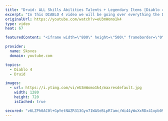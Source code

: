 ```yaml
---
title: "Druid: ALL Skills Abilities Talents + Legendary Items [Diablo 4]"
excerpt: "In this DIABLO 4 video we will be going over everything the DRUID has to offer. The Druids SKILLS TALENTS ABILITIES as well as several LEGENDARY ITEMS ..."
originalUrl: https://youtube.com/watch?v=eU3mWomo1k4
type: video
heat: 67

featuredContent: "<iframe width=\"800\" height=\"500\" frameborder=\"0\" src=\"https://www.youtube.com/embed/eU3mWomo1k4\" allow=\"accelerometer; autoplay; encrypted-media; gyroscope; picture-in-picture\" allowfullscreen></iframe>"

provider:
  name: Skovos
  domain: youtube.com

topics:
  - Diablo 4
  - Druid

images:
  - url: https://i.ytimg.com/vi/eU3mWomo1k4/maxresdefault.jpg
    width: 1280
    height: 720
    isCached: true

secured: "v6LZPh0AC0l+GpYetNAZR313Gyn71WASeBLpR7amc/Wi44yWuXxRDx41xpb09L4iLhO7BwNuGFox7wq4TSFA34ZwJOne9N9mdAufKEGO+tp+FTxejNOqX4RffybjLplxwrn/Vyx3Waqum1u9L7ZYcEaVcDaT+54P2QKdaF50b+gNrjOoRa+8pQ98T8PAtQQphjaPdmbjyzmY+qIiAsKTnvUYAiRrnfFs2qGRxCEvcT6Va9oD2a77nHXsDGkjowQLszWC1WMOg7DQV+AHKoiLE7XcZ01zRrFECpk3+q4QPgl/vz3KNyu+2P4/Zg9MnuiAVvUs3Ey1PT60Nfk8wZ3d/W+LmzFyCTQqlpIP4iibogoVcyY2F4TxlTGYeV7bM8Dqf2h0QBfJHU8rO79Y45dF4Q==;gSVEnOS+Bnh4JWGNSReGgA=="
---
```



